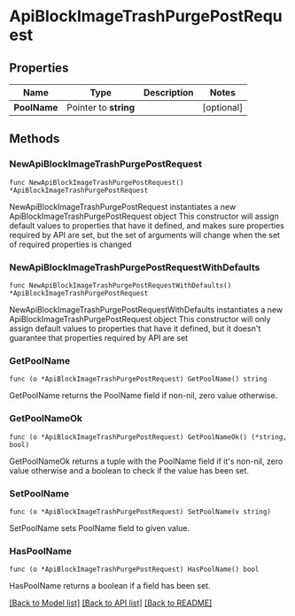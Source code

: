# ApiBlockImageTrashPurgePostRequest

## Properties

Name | Type | Description | Notes
------------ | ------------- | ------------- | -------------
**PoolName** | Pointer to **string** |  | [optional] 

## Methods

### NewApiBlockImageTrashPurgePostRequest

`func NewApiBlockImageTrashPurgePostRequest() *ApiBlockImageTrashPurgePostRequest`

NewApiBlockImageTrashPurgePostRequest instantiates a new ApiBlockImageTrashPurgePostRequest object
This constructor will assign default values to properties that have it defined,
and makes sure properties required by API are set, but the set of arguments
will change when the set of required properties is changed

### NewApiBlockImageTrashPurgePostRequestWithDefaults

`func NewApiBlockImageTrashPurgePostRequestWithDefaults() *ApiBlockImageTrashPurgePostRequest`

NewApiBlockImageTrashPurgePostRequestWithDefaults instantiates a new ApiBlockImageTrashPurgePostRequest object
This constructor will only assign default values to properties that have it defined,
but it doesn't guarantee that properties required by API are set

### GetPoolName

`func (o *ApiBlockImageTrashPurgePostRequest) GetPoolName() string`

GetPoolName returns the PoolName field if non-nil, zero value otherwise.

### GetPoolNameOk

`func (o *ApiBlockImageTrashPurgePostRequest) GetPoolNameOk() (*string, bool)`

GetPoolNameOk returns a tuple with the PoolName field if it's non-nil, zero value otherwise
and a boolean to check if the value has been set.

### SetPoolName

`func (o *ApiBlockImageTrashPurgePostRequest) SetPoolName(v string)`

SetPoolName sets PoolName field to given value.

### HasPoolName

`func (o *ApiBlockImageTrashPurgePostRequest) HasPoolName() bool`

HasPoolName returns a boolean if a field has been set.


[[Back to Model list]](../README.md#documentation-for-models) [[Back to API list]](../README.md#documentation-for-api-endpoints) [[Back to README]](../README.md)


